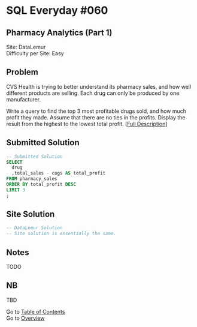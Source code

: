 # SQL Everyday \#060

## Pharmacy Analytics (Part 1)

Site: DataLemur\
Difficulty per Site: Easy

## Problem

CVS Health is trying to better understand its pharmacy sales, and how well different products are selling. Each drug can only be produced by one manufacturer.

Write a query to find the top 3 most profitable drugs sold, and how much profit they made. Assume that there are no ties in the profits. Display the result from the highest to the lowest total profit. [[Full Description](https://datalemur.com/questions/top-profitable-drugs)]

## Submitted Solution

```sql
-- Submitted Solution
SELECT
  drug
  ,total_sales - cogs AS total_profit
FROM pharmacy_sales
ORDER BY total_profit DESC
LIMIT 3
;
```

## Site Solution

```sql
-- DataLemur Solution 
-- Site solution is essentially the same.
```

## Notes

TODO

## NB

TBD

Go to [Table of Contents](/README.md#contents)\
Go to [Overview](/README.md)

